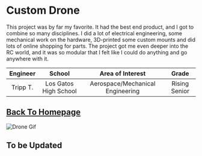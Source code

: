 # Custom Drone
This project was by far my favorite. It had the best end product, and I got to combine so many disciplines. I did a lot of electrical engineering, some mechanical work on the hardware, 3D-printed some custom mounts and did lots of online shopping for parts. The project got me even deeper into the RC world, and it was so modular that I felt like I could do anything and go anywhere with it. 

| **Engineer** | **School** | **Area of Interest** | **Grade** |
|:--:|:--:|:--:|:--:|
| Tripp T. | Los Gatos High School | Aerospace/Mechanical Engineering | Rising Senior |

## [Back To Homepage](./index.md)


![Drone Gif](./images/Drone.gif)

## To be Updated

<!---# First Milestone
<iframe width="560" height="315" src="https://www.youtube.com/embed/eLJ4wtRUJ0Q?si=9Z-wYppHN6apqz7H" title="YouTube video player" frameborder="0" allow="accelerometer; autoplay; clipboard-write; encrypted-media; gyroscope; picture-in-picture; web-share" referrerpolicy="strict-origin-when-cross-origin" allowfullscreen></iframe>

**Overview**\
For this first milestone, it was about building a prototype. I wanted to see if my ideas would work in practice, so I just took any junk I could find and tested to see if it would work. 

**Accomplishments**\
My main accomplishment is designing a model rocket from scratch. I took cardboard, golf club tubing, push pins, plastic champagne flutes, anything I could find to build a prototype. It did not need to be the most aerodynamic object in the world, I just wanted to test my theories and see if I could put something quick and simple together. 

**Challenges**\
The biggest challenge had to be integrating. I took all these incompatible parts and had to find a way to put them all together. It was a super fun challenge to try to be creative in new ways to get everything to work. 

**Next Step**\
For my next milestone, I plan to launch the rocket, see what works and what doesn't, and from there, see what parts I should design and 3D print for model two. 



# Second Milestone
<!---For your second milestone, explain what you've worked on since your previous milestone. You can highlight:
- Technical details of what you've accomplished and how they contribute to the final goal
- What has been surprising about the project so far
- Previous challenges you faced that you overcame
- What needs to be completed before your final milestone
<iframe width="560" height="315" src="https://www.youtube.com/embed/OAdHz1ghlD0?si=6XIEqs8O4W4EaHot" title="YouTube video player" frameborder="0" allow="accelerometer; autoplay; clipboard-write; encrypted-media; gyroscope; picture-in-picture; web-share" referrerpolicy="strict-origin-when-cross-origin" allowfullscreen></iframe>

**Overview**\
This is the second milestone of my model rocket. This milestone was about learning to launch the rocket and then, in turn, learning from what works and what does not to make my final model. 

**Accomplishments**\
The main accomplishment of this milestone was the launch of the rocket. While it may have failed miserably, it was clear what went wrong. The rocket needs a bigger engine, balance, and weight loss. I had never worked with model rocket engines or launch controllers, so not setting anything on fire was also a huge plus.

**Challenges**\
The biggest challenge of this milestone was understanding the launch components. I extensively tested the engine, starter, and controller to ensure I knew what I was doing before going out in the field and setting things ablaze.

**Next Step**\
My next step is to design and 3D print all the parts I want for the final prototype. I want multiple components, like the nose cone and fins, to be both lighter and more precise, so I plan on making some designs for those. 


# Final Milestone

<iframe width="560" height="315" src="https://www.youtube.com/embed/ec7b5v9FoI8?si=OXt-W_M7n9x_Szlu" title="YouTube video player" frameborder="0" allow="accelerometer; autoplay; clipboard-write; encrypted-media; gyroscope; picture-in-picture; web-share" referrerpolicy="strict-origin-when-cross-origin" allowfullscreen></iframe>

**Overview**\
This is the Final milestone of my foam 3D-printed model rocket. I successfully launched it and deployed the parachute for this milestone. 

**Accomplishments**\
Since the prior milestone, I've revamped almost the whole rocket. The body is shorter. I made a new nose cone and new fins, and I remade the engine compartment. I've attached all the STL files for it below, and I think its because of the added precision and the dropped weight that allowed for a successful mission. 

**Challenges**\
The biggest challenge for this milestone was designing and printing the parts. I wasted a lot of time trying to figure out the best precision to print out the designs at. I started at just a millimeter, but had to move it up to 2.5 mm as the perfect combination of precision and room for error. It was also really hard learning to design and print a screw mechanism for the engine bay. 

**Next Step**\
For now, I am done with the rocket. I want to move on to other projects that I have in mind, like building a drone, but in the future, I do want to come back to it by adding a way for both the rocket and nose cone to come down safely.

# 3D Print Files

## Launch Pad STLs

|**Leg Stand**|**Launch Rail**|**Mount**|
|:--:|:--:|:--:|
|![Leg Stand](./images/LegStand.png)|![Pole](./images/Pole.png)|![Mount](./images/Mount.png)|
|**Center Console**|**Cover**|**Assembly**|
|![Stand](./images/Stand.png)|![Cover](./images/Cover.png)|![Assembly](./images/LaunchAssembly.png)|

## Model Rocket STLs

|**Nose Cone**|**Fins**|**Launch Rail Guide**|
|:--:|:--:|:--:|
|![Nose Cone](./images/NoseCone.png)|![Fins](./images/Fins.png)|![Launch Rail Guide](./images/Holder.png)|
|**Engine Holder**|**Holder Screw Top**|**Engine Holder Animation**|
|![Engine Holder](./images/EngineHolder.png)|![Cover](./images/ScrewTop.png)|![Holder Gif](./images/Engine.gif)|










# Bill of Materials

| **Part** | **Note** | **Price** | **Link** |
|:--:|:--:|:--:|:--:| 
|Model Rocket Engine|B-4-4|$11.99| <a href= "https://estesrockets.com/products/b4-4-engines"> Link </a>|
| Launch Controller | Low Cost Estes | $24.99 | <a href= "https://www.amazon.com/Estes-2230-E-Launch-Controller/dp/B0006MZKG6/ref=sr_1_1?dib=eyJ2IjoiMSJ9.pZynRK8k40zzOngTFx5Ye23KorYDbsOOKIs242or4JUbNwKRsrRk5xrBtnzAKkLaVLRpxyG4zdVom_2Bd5Uo0vsQZ09WVWXLlXz0oD7TD6ENXT3As3g34V8RrxQlGpoKgDpnaJIoSxhRqv3OAOBzCl2Ey8Pq_CBP0oHSIscMbcpv3WmtrtNuzNbtcRQ-iAYpCNFcTEstOD6co0Vp9EVzrBS0FjbDSNQkaKSDMNR5rQaEYy0KNcT0nBbAX2ADEKag5nECBybL-tskD0NLtsTcAIZfeu9m61ffPsLvgvC9k8.FUdjbPPH7V9ovpLtKm4GGI3ffvkMTEVdoWCo0qzqg&dib_tag=se&keywords=launch+controller+for+model+rockets&qid=1719594312&sr=8-1"> Link </a> |
|Golf Tubing|For Rocket Body|$19.99| <a href="https://www.amazon.com/sk=golf+tubes&crid=HUGNKQXWLLUU&sprefix=golf+tube%2Caps%2C163&ref=nb_sb_noss_1"> Link </a>|
|Parachute|For Recovery|$8.99|<a href="https://www.amazon.com/Estes-2265-15-Parachute/dp/B00A4UXATY/ref=sr_1_5?crid=1V63U10AA549L&dib=eyJ2IjoiMSJ9.Bomfzm68ELMGa0ug6PVQdctUuf75xW5w5Peg82NHoXkwXYeTNNeHHlo7E_Mjwh8yD7U-HHk3cJk90iPa_0KLz25BvWXO61TkdiSh8VKdUedg3JW6gHa9PpML4aa3o_kASNUKkFtODDT7qjkbNbLEBrhRbuKdJ-35BfNWgMIEFs8I7OxQscqoF--pdNSfmaavdXL_UM4A9lSnlLgtki4jfBWOAowQ7ecckYfXM8A2YL_LwkZamTs5U1G23yzalfBRCCBljqQSBrssDYAtFtTGvBlODXBDxo7JqX71M1TNlyM.tsX5eJwmDNW_qJo5Z4nxGWmCAbNdE3bAzy0OMi2tDP8&dib_tag=se&keywords=model+rocket+parachute&qid=1719594606&sprefix=model+rocket+para%2Caps%2C163&sr=8-5"> Link </a>|

|**Miscellaneous Parts/Tools**| **Note**|
|:--:|:--:|
|3D Printed Parts|Around $10 in PLA|



# Other Resources/Examples
- <a href="https://www.youtube.com/watch?v=r2lDXoW78u0"> Design Inspiration </a>-->
